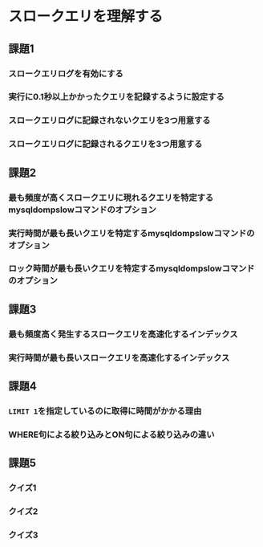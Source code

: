 # スロークエリを理解する

## 課題1

### スロークエリログを有効にする

### 実行に0.1秒以上かかったクエリを記録するように設定する

### スロークエリログに記録されないクエリを3つ用意する

### スロークエリログに記録されるクエリを3つ用意する

## 課題2

### 最も頻度が高くスロークエリに現れるクエリを特定するmysqldompslowコマンドのオプション

### 実行時間が最も長いクエリを特定するmysqldompslowコマンドのオプション

### ロック時間が最も長いクエリを特定するmysqldompslowコマンドのオプション

## 課題3

### 最も頻度高く発生するスロークエリを高速化するインデックス

### 実行時間が最も長いスロークエリを高速化するインデックス

## 課題4

### `LIMIT 1`を指定しているのに取得に時間がかかる理由

### WHERE句による絞り込みとON句による絞り込みの違い

## 課題5

### クイズ1

### クイズ2

### クイズ3
